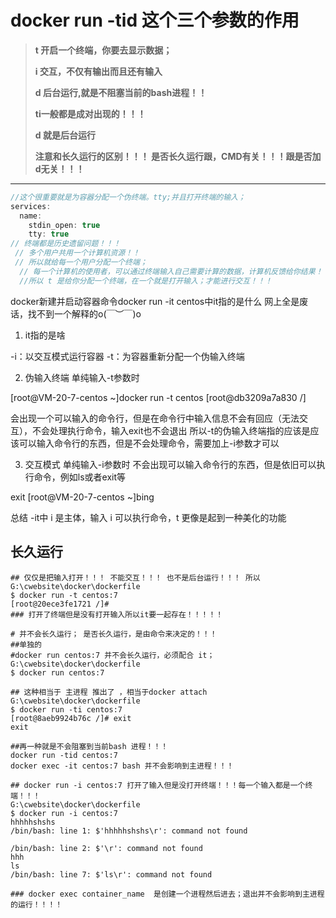 # docker run -tid 这个三个参数的作用

> **t 开启一个终端，你要去显示数据；**
>
> **i  交互，不仅有输出而且还有输入**
>
> **d  后台运行,就是不阻塞当前的bash进程！！**
>
> **ti一般都是成对出现的！！！**
>
> **d 就是后台运行** 
>
> **注意和长久运行的区别！！！ 是否长久运行跟，CMD有关！！！跟是否加d无关！！！**

----



`````c
//这个很重要就是为容器分配一个伪终端。tty;并且打开终端的输入；
services:
  name:
    stdin_open: true
    tty: true
// 终端都是历史遗留问题！！！
 // 多个用户共用一个计算机资源！！
 // 所以就给每一个用户分配一个终端；
  // 每一个计算机的使用者，可以通过终端输入自己需要计算的数据，计算机反馈给你结果！！！
  //所以 t 是给你分配一个终端，在一个就是打开输入；才能进行交互！！！
`````



docker新建并启动容器命令docker run -it centos中it指的是什么
网上全是废话，找不到一个解释的o(￣︶￣)o

1. it指的是啥

-i：以交互模式运行容器
-t：为容器重新分配一个伪输入终端

2. 伪输入终端
单纯输入-t参数时

[root@VM-20-7-centos ~]docker run -t centos
[root@db3209a7a830 /]

会出现一个可以输入的命令行，但是在命令行中输入信息不会有回应（无法交互），不会处理执行命令，输入exit也不会退出
所以-t的伪输入终端指的应该是应该可以输入命令行的东西，但是不会处理命令，需要加上-i参数才可以

3. 交互模式
单纯输入-i参数时
不会出现可以输入命令行的东西，但是依旧可以执行命令，例如ls或者exit等

exit
[root@VM-20-7-centos ~]bing

总结
-it中 i 是主体，输入 i 可以执行命令，t 更像是起到一种美化的功能





## 长久运行

`````shell
## 仅仅是把输入打开！！！ 不能交互！！！ 也不是后台运行！！！ 所以
G:\cwebsite\docker\dockerfile 
$ docker run -t centos:7
[root@20ece3fe1721 /]#
### 打开了终端但是没有打开输入所以it要一起存在！！！！！

# 并不会长久运行； 是否长久运行，是由命令来决定的！！！
##单独的
#docker run centos:7 并不会长久运行，必须配合 it；
G:\cwebsite\docker\dockerfile 
$ docker run centos:7

## 这种相当于 主进程 推出了 ，相当于docker attach 
G:\cwebsite\docker\dockerfile 
$ docker run -ti centos:7     
[root@8aeb9924b76c /]# exit
exit

##再一种就是不会阻塞到当前bash 进程！！！
docker run -tid centos:7
docker exec -it centos:7 bash 并不会影响到主进程！！！

## docker run -i centos:7 打开了输入但是没打开终端！！！每一个输入都是一个终端！！！
G:\cwebsite\docker\dockerfile 
$ docker run -i centos:7
hhhhhshshs
/bin/bash: line 1: $'hhhhhshshs\r': command not found

/bin/bash: line 2: $'\r': command not found
hhh
ls
/bin/bash: line 7: $'ls\r': command not found
`````



````shell
### docker exec container_name  是创建一个进程然后进去；退出并不会影响到主进程的运行！！！！
````

